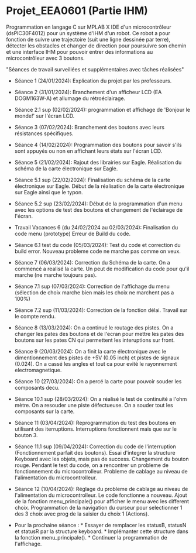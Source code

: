 # Projet_EEA0601 (Partie IHM)

Programmation en langage C sur MPLAB X IDE d'un microcontrôleur (dsPIC30F4012) pour un système d'IHM d'un robot.
Ce robot a pour fonction de suivre une trajectoire (suit une ligne dessinée par terre), détecter les obstacles et changer de direction pour poursuivre son chemin et une interface IHM pour pouvoir entrer des informations au microcontrôleur avec 3 boutons.

"Séances de travail surveillées et supplémentaires avec tâches réalisées"

* Séance 1 (24/01/2024):
      Explication du projet par les professeurs.
  
* Séance 2 (31/01/2024):
      Branchement d'un afficheur LCD (EA DOGM163W-A) et allumage du rétroéclairage.

* Séance 2.1 sup (02/02/2024):
      programmation et affichage de 'Bonjour le monde!' sur l'écran LCD.
  
* Séance 3 (07/02/2024):
      Branchement des boutons avec leurs résistances spécifiques.

* Séance 4 (14/02/2024):
      Programmation des boutons pour savoir s'ils sont appuyés ou non en affichant leurs états sur l'écran LCD.

* Séance 5 (21/02/2024):
      Rajout des librairies sur Eagle.
      Réalisation du schéma de la carte électronique sur Eagle.

* Séance 5.1 sup (22/02/2024):
      Finalisation du schéma de la carte électronique sur Eagle.
      Début de la réalisation de la carte électronique sur Eagle ainsi que le typon.
* Séance 5.2 sup (23/02/2024):
      Début de la programmation d'un menu avec les options de test des boutons et changement de l'éclairage de l'écran.

* Travail Vacances 6 (du 24/02/2024 au 02/03/2024):
      Finalisation du code menu (prototype)
      Erreur de Build du code.

* Séance 6.1 test du code (05/03/2024):
      Test du code et correction du build error.
      Nouveau probleme code ne marche pas comme on veux.

* Séance 7 (06/03/2024):
      Correction du Schéma de la carte.
      On a commencé a realisé la carte.
      Un peut de modification du code pour qu'il marche (ne marche toujours pas).

* Séance 7.1 sup (07/03/2024):
      Correction de l'affichage du menu (sélection de choix marche bien mais les choix ne marchent pas a 100%)

* Séance 7.2 sup (11/03/2024):
      Correction de la fonction délai.
      Travail sur le compte rendu.

* Séance 8 (13/03/2024):
      On a continué le routage des pistes.
      On a changer les pates des boutons et de l'ecran pour mettre les pates des boutons sur les pates CN qui permettent les interuptions sur front.
  
* Séance 9 (20/03/2024):
      On a finit la carte électronique avec le dimentionnement des pistes de +5V (0.05 inch) et pistes de signaux (0.024).
      On a cassé les angles et tout ca pour evité le rayonnement electromagnetique.

* Séance 10 (27/03/2024):
      On a percé la carte pour pouvoir souder les composants decu.

* Séance 10.1 sup (28/03/2024):
      On a réalisé le test de continuité a l'ohm mètre.
      On a resouder une piste défectueuse.
      On a souder tout les composants sur la carte.
* Séance 11 (03/04/2024):
      Reprogrammation du test des boutons en utilisant des iterruptions.
      Interruptions fonctionnent mais que sur le bouton 3.

* Séance 11.1 sup (09/04/2024):
      Correction du code de l'interruption (Fonctionnement parfait des boutons).
      Essai d'integrer la structure Keyboard avec les objets, mais pas de success.
      Changement du bouton rouge.
      Pendant le test du code, on a rencontrer un probleme de fonctionnement du microcontrolleur.
      Probleme de cablage au niveau de l'alimentation du microcontrolleur.

* Séance 12 (10/04/2024):
      Réglage du probleme de cablage au niveau de l'alimentation du microcontrolleur.
      Le code fonctionne a nouveau.
      Ajout de la fonction menu_principale() pour afficher le menu avec les different choix.
      Programmation de la navigation du curseur pour selectionner 1 des 3 choix avec prog de la saisier du choix 1 (Actions).
* Pour la prochaine séance :        * Essayer de remplacer les statusB, statusN et statusR par la structure keyboard.
                                    * Implémanter cette structure dans la fonction menu_principale().
                                    * Continuer la programmation de l'affichage.
          



